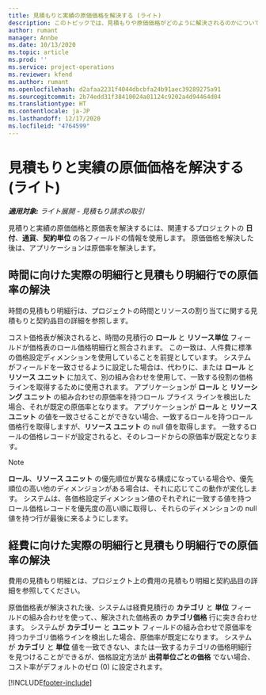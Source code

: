 ```yaml
---
title: 見積もりと実績の原価価格を解決する (ライト)
description: このトピックでは、見積もりや原価価格がどのように解決されるのかについて説明します。
author: rumant
manager: Annbe
ms.date: 10/13/2020
ms.topic: article
ms.prod: ''
ms.service: project-operations
ms.reviewer: kfend
ms.author: rumant
ms.openlocfilehash: d2afaa2231f4044dbcbfa24b91aec39289275a91
ms.sourcegitcommit: 2b74edd31f38410024a01124c9202a4d94464d04
ms.translationtype: HT
ms.contentlocale: ja-JP
ms.lasthandoff: 12/17/2020
ms.locfileid: "4764599"
---
```

# <a name="resolve-cost-prices-on-estimates-and-actuals---lite"></a>見積もりと実績の原価価格を解決する (ライト)

_**適用対象:** ライト展開 - 見積もり請求の取引_

見積りと実績の原価価格と原価表を解決するには、関連するプロジェクトの **日付**、**通貨**、**契約単位** の各フィールドの情報を使用します。 原価価格を解決した後は、アプリケーションは原価率を解決します。

## <a name="resolving-cost-rates-on-actual-and-estimate-lines-for-time"></a>時間に向けた実際の明細行と見積もり明細行での原価率の解決

時間の見積もり明細行は、プロジェクトの時間とリソースの割り当てに関する見積もりと契約品目の詳細を参照します。

コスト価格表が解決されると、時間の見積行の **ロール** と **リソース単位** フィールドが価格表のロール価格明細行と照合されます。 この一致は、人件費に標準の価格設定ディメンションを使用していることを前提としています。 システムがフィールドを一致させるように設定した場合は、代わりに、または **ロール** と **リソース ユニット** に加えて、別の組み合わせを使用して、一致する役割の価格ラインを取得するために使用されます。 アプリケーションが **ロール** と **リソーシング ユニット** の組み合わせの原価率を持つロール プライス ラインを検出した場合、それが既定の原価率となります。 アプリケーションが **ロール** と **リソース ユニット** の値を一致させることができない場合、一致するロールを持つロール価格行を取得しますが、**リソース ユニット** の null 値を取得します。 一致するロールの価格レコードが設定されると、そのレコードからの原価率が既定となります。 

> [!NOTE]
> **ロール**、**リソース ユニット** の優先順位が異なる構成になっている場合や、優先順位の高い他のディメンジョンがある場合は、それに応じてこの動作が変化します。 システムは、各価格設定ディメンション値のそれぞれに一致する値を持つロール価格レコードを優先度の高い順に取得し、それらのディメンションの null 値を持つ行が最後に来るようにします。

## <a name="resolving-cost-rates-on-actual-and-estimate-lines-for-expense"></a>経費に向けた実際の明細行と見積もり明細行での原価率の解決

費用の見積もり明細とは、プロジェクト上の費用の見積もり明細と契約品目の詳細を参照してください。

原価価格表が解決された後、システムは経費見積行の **カテゴリ** と **単位** フィールドの組み合わせを使って、、解決された価格表の **カテゴリ価格** 行に突き合わせます。 システムが **カテゴリー** と **ユニット** フィールドの組み合わせで原価率を持つカテゴリ価格ラインを検出した場合、原価率が既定になります。 システムが **カテゴリ** と **単位** 値を一致できない、または一致するカテゴリの価格明細行を見つけることができるが、価格設定方法が **出荷単位ごとの価格** でない場合、コスト率がデフォルトのゼロ (0) に設定されます。


[!INCLUDE[footer-include](../../includes/footer-banner.md)]